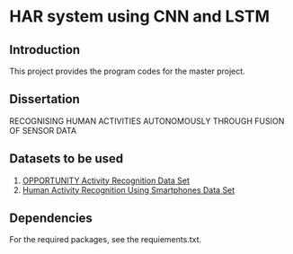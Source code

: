 # HAR system using CNN and LSTM

## Introduction
This project provides the program codes for the master project.

## Dissertation
RECOGNISING HUMAN ACTIVITIES AUTONOMOUSLY THROUGH FUSION OF SENSOR DATA

## Datasets to be used
1. [OPPORTUNITY Activity Recognition Data Set](http://archive.ics.uci.edu/ml/datasets/OPPORTUNITY+Activity+Recognition)
2. [Human Activity Recognition Using Smartphones Data Set](https://archive.ics.uci.edu/ml/datasets/Human+Activity+Recognition+Using+Smartphones)

## Dependencies
For the required packages, see the requiements.txt.
